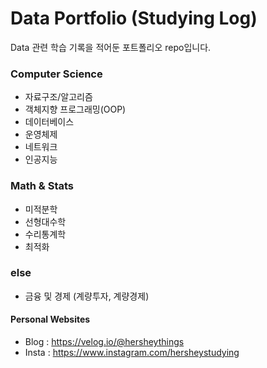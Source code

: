 # Data Portfolio (Studying Log)
Data 관련 학습 기록을 적어둔 포트폴리오 repo입니다.

### Computer Science
* 자료구조/알고리즘
* 객체지향 프로그래밍(OOP)
* 데이터베이스
* 운영체제
* 네트워크
* 인공지능

### Math & Stats
* 미적분학
* 선형대수학
* 수리통계학
* 최적화

### else
* 금융 및 경제 (계량투자, 계량경제)

#### Personal Websites
* Blog : https://velog.io/@hersheythings
* Insta : https://www.instagram.com/hersheystudying

